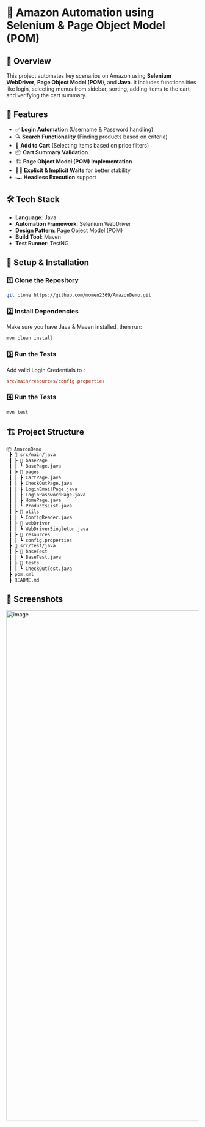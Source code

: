 # 🛒 Amazon Automation using Selenium & Page Object Model (POM)

## 📌 Overview
This project automates key scenarios on Amazon using **Selenium WebDriver**, **Page Object Model (POM)**, and **Java**.
It includes functionalities like login, selecting menus from sidebar, sorting, adding items to the cart, and verifying the cart summary.

## 🚀 Features
- ✅ **Login Automation** (Username & Password handling)
- 🔍 **Search Functionality** (Finding products based on criteria)
- 🛒 **Add to Cart** (Selecting items based on price filters)
- 📦 **Cart Summary Validation**
- 🏗 **Page Object Model (POM) Implementation**
- 🕵️‍♂️ **Explicit & Implicit Waits** for better stability
- 🏎 **Headless Execution** support

## 🛠 Tech Stack
- **Language**: Java
- **Automation Framework**: Selenium WebDriver
- **Design Pattern**: Page Object Model (POM)
- **Build Tool**: Maven
- **Test Runner**: TestNG

## 🔧 Setup & Installation
### 1️⃣ **Clone the Repository**
```sh
git clone https://github.com/momen2369/AmazonDemo.git
```

### 2️⃣ Install Dependencies
Make sure you have Java & Maven installed, then run:

```sh
mvn clean install
```
### 3️⃣ Run the Tests
Add valid Login Credentials to :
```ini
src/main/resources/config.properties
```
### 4️⃣ Run the Tests
```sh
mvn test
```


## 🏗 Project Structure

```bash
📦 AmazonDemo
 ┣ 📂 src/main/java
 ┃ ┣ 📂 basePage
 ┃ ┃ ┗ BasePage.java
 ┃ ┣ 📂 pages
 ┃ ┃ ┣ CartPage.java
 ┃ ┃ ┣ CheckOutPage.java
 ┃ ┃ ┣ LoginEmailPage.java
 ┃ ┃ ┣ LoginPasswordPage.java
 ┃ ┃ ┣ HomePage.java
 ┃ ┃ ┗ ProductsList.java
 ┃ ┣ 📂 utils
 ┃ ┃ ┗ ConfigReader.java
 ┃ ┣ 📂 webDriver
 ┃ ┃ ┗ WebDriverSingleton.java
 ┃ ┣ 📂 resources
 ┃ ┃ ┗ config.properties
 ┣ 📂 src/test/java
 ┃ ┣ 📂 baseTest
 ┃ ┃ ┗ BaseTest.java
 ┃ ┣ 📂 tests
 ┃ ┃ ┗ CheckOutTest.java
 ┣ pom.xml
 ┣ README.md
```

## 📸 Screenshots
<img width="1333" alt="image" src="https://github.com/user-attachments/assets/9f068b65-5979-4217-89e5-2c9991cfa6a6" />
